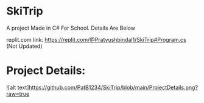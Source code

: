 # SkiTrip
A project Made in C# For School. Details Are Below

replit.com link: https://replit.com/@Pratyushbindal1/SkiTrip#Program.cs (Not Updated)

# Project Details:
![alt text]https://github.com/PatB1234/SkiTrip/blob/main/ProjectDetails.png?raw=true
